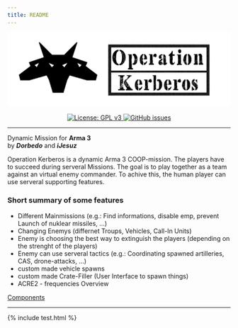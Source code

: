 ```yaml
---
title: README
---
```


<p align="center">
    <img src="https://raw.githubusercontent.com/Brig13Team/Operation_Kerberos/master/extra/logo/Logo_lang_schwarz.jpg" width="900">
</p>

<p align="center">
    <a href="https://github.com/Brig13Team/Operation_Kerberos/blob/master/LICENSE">
        <img src="https://img.shields.io/badge/License-GPL%20v3-blue.svg?style=flat-square" alt="License: GPL v3">
    </a>
    <a href="https://github.com/Brig13Team/Operation_Kerberos/issues">
        <img src="https://img.shields.io/github/issues-raw/Brig13Team/Operation_Kerberos.svg?style=flat-square" alt="GitHub issues">
    </a>
</p>

<hr>

Dynamic Mission for **Arma 3**   
by ***Dorbedo*** and ***iJesuz***

Operation Kerberos is a dynamic Arma 3 COOP-mission.
The players have to succeed during serveral Missions. The goal is to play together as a team against an virtual enemy commander.
To achive this, the human player can use serveral supporting features.

### Short summary of some features
- Different Mainmissions (e.g.: Find informations, disable emp, prevent Launch of nuklear missiles, ...)
- Changing Enemys (differnet Troups, Vehicles, Call-In Units)
- Enemy is choosing the best way to extinguish the players (depending on the strenght of the players)
- Enemy can use serveral tactics (e.g.: Coordinating spawned artilleries, CAS, drone-attacks, ...)
- custom made vehicle spawns
- custom made Crate-Filler (User Interface to spawn things)
- ACRE2 - frequencies Overview

[Components](#components)

<hr>

{% include test.html %}
